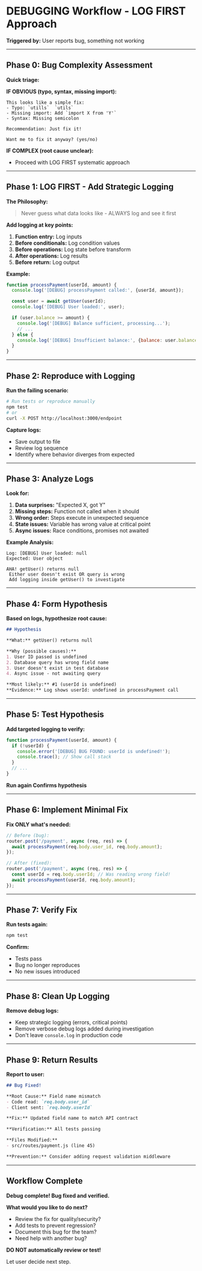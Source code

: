 # DEBUGGING Workflow - LOG FIRST Approach

**Triggered by:** User reports bug, something not working



---

## Phase 0: Bug Complexity Assessment

**Quick triage:**

**IF OBVIOUS (typo, syntax, missing import):**
```
This looks like a simple fix:
- Typo: `utills`  `utils`
- Missing import: Add `import X from 'Y'`
- Syntax: Missing semicolon

Recommendation: Just fix it!

Want me to fix it anyway? (yes/no)
```

**IF COMPLEX (root cause unclear):**
- Proceed with LOG FIRST systematic approach

---

## Phase 1: LOG FIRST - Add Strategic Logging

**The Philosophy:**
> Never guess what data looks like - ALWAYS log and see it first

**Add logging at key points:**

1. **Function entry:** Log inputs
2. **Before conditionals:** Log condition values
3. **Before operations:** Log state before transform
4. **After operations:** Log results
5. **Before return:** Log output

**Example:**
```javascript
function processPayment(userId, amount) {
  console.log('[DEBUG] processPayment called:', {userId, amount});

  const user = await getUser(userId);
  console.log('[DEBUG] User loaded:', user);

  if (user.balance >= amount) {
    console.log('[DEBUG] Balance sufficient, processing...');
    // ...
  } else {
    console.log('[DEBUG] Insufficient balance:', {balance: user.balance, required: amount});
  }
}
```

---

## Phase 2: Reproduce with Logging

**Run the failing scenario:**
```bash
# Run tests or reproduce manually
npm test
# or
curl -X POST http://localhost:3000/endpoint
```

**Capture logs:**
- Save output to file
- Review log sequence
- Identify where behavior diverges from expected

---

## Phase 3: Analyze Logs

**Look for:**
1. **Data surprises:** "Expected X, got Y"
2. **Missing steps:** Function not called when it should
3. **Wrong order:** Steps execute in unexpected sequence
4. **State issues:** Variable has wrong value at critical point
5. **Async issues:** Race conditions, promises not awaited

**Example Analysis:**
```
Log: [DEBUG] User loaded: null
Expected: User object

AHA! getUser() returns null
 Either user doesn't exist OR query is wrong
 Add logging inside getUser() to investigate
```

---

## Phase 4: Form Hypothesis

**Based on logs, hypothesize root cause:**

```markdown
## Hypothesis

**What:** getUser() returns null

**Why (possible causes):**
1. User ID passed is undefined
2. Database query has wrong field name
3. User doesn't exist in test database
4. Async issue - not awaiting query

**Most likely:** #1 (userId is undefined)
**Evidence:** Log shows userId: undefined in processPayment call
```

---

## Phase 5: Test Hypothesis

**Add targeted logging to verify:**

```javascript
function processPayment(userId, amount) {
  if (!userId) {
    console.error('[DEBUG] BUG FOUND: userId is undefined!');
    console.trace(); // Show call stack
  }
  // ...
}
```

**Run again  Confirms hypothesis**

---

## Phase 6: Implement Minimal Fix

**Fix ONLY what's needed:**

```javascript
// Before (bug):
router.post('/payment', async (req, res) => {
  await processPayment(req.body.user_id, req.body.amount);
});

// After (fixed):
router.post('/payment', async (req, res) => {
  const userId = req.body.userId; // Was reading wrong field!
  await processPayment(userId, req.body.amount);
});
```

---

## Phase 7: Verify Fix

**Run tests again:**
```bash
npm test
```

**Confirm:**
- Tests pass
- Bug no longer reproduces
- No new issues introduced

---

## Phase 8: Clean Up Logging

**Remove debug logs:**
- Keep strategic logging (errors, critical points)
- Remove verbose debug logs added during investigation
- Don't leave `console.log` in production code

---

## Phase 9: Return Results

**Report to user:**

```markdown
## Bug Fixed!

**Root Cause:** Field name mismatch
- Code read: `req.body.user_id`
- Client sent: `req.body.userId`

**Fix:** Updated field name to match API contract

**Verification:** All tests passing

**Files Modified:**
- src/routes/payment.js (line 45)

**Prevention:** Consider adding request validation middleware
```

---

## Workflow Complete

**Debug complete! Bug fixed and verified.**

**What would you like to do next?**
- Review the fix for quality/security?
- Add tests to prevent regression?
- Document this bug for the team?
- Need help with another bug?

**DO NOT automatically review or test!**

Let user decide next step.


